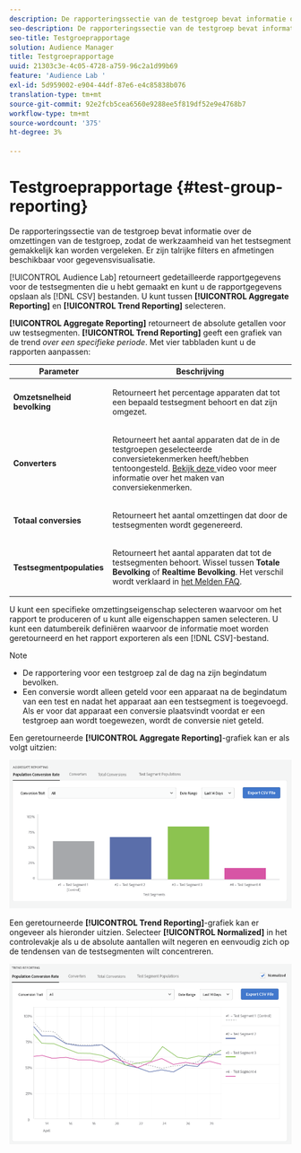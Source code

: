 ```yaml
---
description: De rapporteringssectie van de testgroep bevat informatie over de omzettingen van de testgroep, zodat de werkzaamheid van het testsegment gemakkelijk kan worden vergeleken. Er zijn talrijke filters en afmetingen beschikbaar voor gegevensvisualisatie.
seo-description: De rapporteringssectie van de testgroep bevat informatie over de omzettingen van de testgroep, zodat de werkzaamheid van het testsegment gemakkelijk kan worden vergeleken. Er zijn talrijke filters en afmetingen beschikbaar voor gegevensvisualisatie.
seo-title: Testgroeprapportage
solution: Audience Manager
title: Testgroeprapportage
uuid: 21303c3e-4c05-4728-a759-96c2a1d99b69
feature: 'Audience Lab '
exl-id: 5d959002-e904-44df-87e6-e4c85838b076
translation-type: tm+mt
source-git-commit: 92e2fcb5cea6560e9288ee5f819df52e9e4768b7
workflow-type: tm+mt
source-wordcount: '375'
ht-degree: 3%

---
```


# Testgroeprapportage {#test-group-reporting}

De rapporteringssectie van de testgroep bevat informatie over de omzettingen van de testgroep, zodat de werkzaamheid van het testsegment gemakkelijk kan worden vergeleken. Er zijn talrijke filters en afmetingen beschikbaar voor gegevensvisualisatie.

[!UICONTROL Audience Lab] retourneert gedetailleerde rapportgegevens voor de testsegmenten die u hebt gemaakt en kunt u de rapportgegevens opslaan als  [!DNL CSV] bestanden. U kunt tussen **[!UICONTROL Aggregate Reporting]** en **[!UICONTROL Trend Reporting]** selecteren.

**[!UICONTROL Aggregate Reporting]** retourneert de absolute getallen voor uw testsegmenten. **[!UICONTROL Trend Reporting]** geeft een grafiek van de trend  *over een specifieke periode*. Met vier tabbladen kunt u de rapporten aanpassen:

<table id="table_446384AE9A36408A9C570CB7DB72C3D6"> 
 <thead> 
  <tr> 
   <th colname="col1" class="entry"> Parameter </th> 
   <th colname="col2" class="entry"> Beschrijving </th> 
  </tr> 
 </thead>
 <tbody> 
  <tr> 
   <td colname="col1"> <p> <b><span class="uicontrol"> Omzetsnelheid bevolking</span></b> </p> </td> 
   <td colname="col2"> <p>Retourneert het percentage apparaten dat tot een bepaald testsegment behoort en dat zijn omgezet. </p> </td> 
  </tr> 
  <tr> 
   <td colname="col1"> <p> <b><span class="uicontrol"> Converters</span></b> </p> </td> 
   <td colname="col2"> <p>Retourneert het aantal apparaten dat de in de testgroepen geselecteerde conversietekenmerken heeft/hebben tentoongesteld. <a href="https://helpx.adobe.com/audience-manager/kt/using/creating-conversion-traits-feature-video-use.html" format="https" scope="external"> Bekijk deze </a> video voor meer informatie over het maken van conversiekenmerken. </p> </td> 
  </tr> 
  <tr> 
   <td colname="col1"> <p> <b><span class="uicontrol"> Totaal conversies</span></b> </p> </td> 
   <td colname="col2"> <p>Retourneert het aantal omzettingen dat door de testsegmenten wordt gegenereerd. </p> </td> 
  </tr> 
  <tr> 
   <td colname="col1"> <p> <b><span class="uicontrol"> Testsegmentpopulaties</span></b> </p> </td> 
   <td colname="col2"> <p>Retourneert het aantal apparaten dat tot de testsegmenten behoort. Wissel tussen <b><span class="uicontrol"> Totale Bevolking</span></b> of <b><span class="uicontrol"> Realtime Bevolking</span></b>. Het verschil wordt verklaard in <a href="../../faq/faq-reporting.md"> het Melden FAQ</a>. </p> </td>
  </tr>
 </tbody>
</table>

U kunt een specifieke omzettingseigenschap selecteren waarvoor om het rapport te produceren of u kunt alle eigenschappen samen selecteren. U kunt een datumbereik definiëren waarvoor de informatie moet worden geretourneerd en het rapport exporteren als een [!DNL CSV]-bestand.

>[!NOTE]
>
>* De rapportering voor een testgroep zal de dag na zijn begindatum bevolken.
>* Een conversie wordt alleen geteld voor een apparaat na de begindatum van een test en nadat het apparaat aan een testsegment is toegevoegd. Als er voor dat apparaat een conversie plaatsvindt voordat er een testgroep aan wordt toegewezen, wordt de conversie niet geteld.


Een geretourneerde **[!UICONTROL Aggregate Reporting]**-grafiek kan er als volgt uitzien:

![](assets/aggregate-reporting.PNG)

Een geretourneerde **[!UICONTROL Trend Reporting]**-grafiek kan er ongeveer als hieronder uitzien. Selecteer **[!UICONTROL Normalized]** in het controlevakje als u de absolute aantallen wilt negeren en eenvoudig zich op de tendensen van de testsegmenten wilt concentreren.

![](assets/trend-reporting.PNG)
